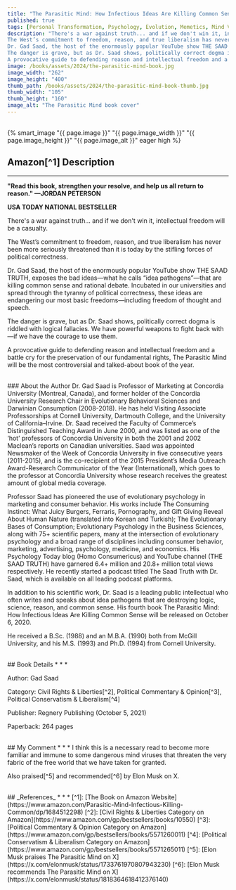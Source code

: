 ```yaml
---
title: "The Parasitic Mind: How Infectious Ideas Are Killing Common Sense"
published: true
tags: [Personal Transformation, Psychology, Evolution, Memetics, Mind Viruses]
description: "There's a war against truth... and if we don't win it, intellectual freedom will be a casualty.
The West’s commitment to freedom, reason, and true liberalism has never been more seriously threatened than it is today by the stifling forces of political correctness.
Dr. Gad Saad, the host of the enormously popular YouTube show THE SAAD TRUTH, exposes the bad ideas—what he calls “idea pathogens”—that are killing common sense and rational debate. Incubated in our universities and spread through the tyranny of political correctness, these ideas are endangering our most basic freedoms—including freedom of thought and speech.
The danger is grave, but as Dr. Saad shows, politically correct dogma is riddled with logical fallacies. We have powerful weapons to fight back with—if we have the courage to use them.
A provocative guide to defending reason and intellectual freedom and a battle cry for the preservation of our fundamental rights, The Parasitic Mind will be the most controversial and talked-about book of the year."
image: /books/assets/2024/the-parasitic-mind-book.jpg
image_width: "262"
image_height: "400"
thumb_path: /books/assets/2024/the-parasitic-mind-book-thumb.jpg
thumb_width: "105"
thumb_height: "160"
image_alt: "The Parasitic Mind book cover"
---
```


<br>
{% smart_image "{{ page.image }}" "{{ page.image_width }}" "{{ page.image_height }}" "{{ page.image_alt }}" eager high %}
<br>

## Amazon[^1] Description
* * *

**"Read this book, strengthen your resolve, and help us all return to reason." —JORDAN PETERSON**

**USA TODAY NATIONAL BESTSELLER**

There's a war against truth... and if we don't win it, intellectual freedom will be a casualty.

The West’s commitment to freedom, reason, and true liberalism has never been more seriously threatened than it is today by the stifling forces of political correctness.

Dr. Gad Saad, the host of the enormously popular YouTube show THE SAAD TRUTH, exposes the bad ideas—what he calls “idea pathogens”—that are killing common sense and rational debate. Incubated in our universities and spread through the tyranny of political correctness, these ideas are endangering our most basic freedoms—including freedom of thought and speech.

The danger is grave, but as Dr. Saad shows, politically correct dogma is riddled with logical fallacies. We have powerful weapons to fight back with—if we have the courage to use them.

A provocative guide to defending reason and intellectual freedom and a battle cry for the preservation of our fundamental rights, The Parasitic Mind will be the most controversial and talked-about book of the year.

<br>
### About the Author
Dr. Gad Saad is Professor of Marketing at Concordia University (Montreal, Canada), and former holder of the Concordia University Research Chair in Evolutionary Behavioral Sciences and Darwinian Consumption (2008-2018). He has held Visiting Associate Professorships at Cornell University, Dartmouth College, and the University of California–Irvine. Dr. Saad received the Faculty of Commerce’s Distinguished Teaching Award in June 2000, and was listed as one of the ‘hot’ professors of Concordia University in both the 2001 and 2002 Maclean’s reports on Canadian universities. Saad was appointed Newsmaker of the Week of Concordia University in five consecutive years (2011-2015), and is the co-recipient of the 2015 President’s Media Outreach Award-Research Communicator of the Year (International), which goes to the professor at Concordia University whose research receives the greatest amount of global media coverage.

Professor Saad has pioneered the use of evolutionary psychology in marketing and consumer behavior. His works include The Consuming Instinct: What Juicy Burgers, Ferraris, Pornography, and Gift Giving Reveal About Human Nature (translated into Korean and Turkish); The Evolutionary Bases of Consumption; Evolutionary Psychology in the Business Sciences, along with 75+ scientific papers, many at the intersection of evolutionary psychology and a broad range of disciplines including consumer behavior, marketing, advertising, psychology, medicine, and economics. His Psychology Today blog (Homo Consumericus) and YouTube channel (THE SAAD TRUTH) have garnered 6.4+ million and 20.8+ million total views respectively. He recently started a podcast titled The Saad Truth with Dr. Saad, which is available on all leading podcast platforms.

In addition to his scientific work, Dr. Saad is a leading public intellectual who often writes and speaks about idea pathogens that are destroying logic, science, reason, and common sense. His fourth book The Parasitic Mind: How Infectious Ideas Are Killing Common Sense will be released on October 6, 2020.

He received a B.Sc. (1988) and an M.B.A. (1990) both from McGill University, and his M.S. (1993) and Ph.D. (1994) from Cornell University.

<br>
## Book Details
* * *

Author: Gad Saad

Category: Civil Rights & Liberties[^2], Political Commentary & Opinion[^3], Political Conservatism & Liberalism[^4]

Publisher: Regnery Publishing (October 5, 2021)

Paperback: 264 pages

<br>
## My Comment
* * *
I think this is a necessary read to become more familiar and immune to some dangerous mind viruses that threaten the very fabric of the free world that we have taken for granted. 

Also praised[^5] and recommended[^6] by Elon Musk on X. 

<br>
## _References_
* * *
[^1]: [The Book on Amazon Website](https://www.amazon.com/Parasitic-Mind-Infectious-Killing-Common/dp/1684512298)
[^2]: [Civil Rights & Liberties Category on Amazon](https://www.amazon.com/gp/bestsellers/books/10550)
[^3]: [Political Commentary & Opinion Category on Amazon](https://www.amazon.com/gp/bestsellers/books/5571260011)
[^4]: [Political Conservatism & Liberalism Category on Amazon](https://www.amazon.com/gp/bestsellers/books/5571265011)
[^5]: [Elon Musk praises The Parasitic Mind on X](https://x.com/elonmusk/status/1733761970807943230)
[^6]: [Elon Musk recommends The Parasitic Mind on X](https://x.com/elonmusk/status/1818364618412376140)